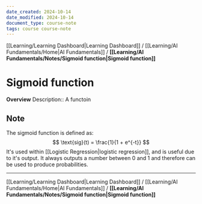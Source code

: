 ```yaml
---
date_created: 2024-10-14
date_modified: 2024-10-14
document_type: course-note
tags: course course-note
---
```

[[Learning/Learning Dashboard|Learning Dashboard]] / [[Learning/AI Fundamentals/Home|AI Fundamentals]] / **[[Learning/AI Fundamentals/Notes/Sigmoid function|Sigmoid function]]**
# Sigmoid function
**Overview**
Description:: A functoin 

## Note

The sigmoid function is defined as:
$$
\text{sig}(t) = \frac{1}{1 + e^{-t}}
$$
It's used within [[Logistic Regression|logistic regression]], and is useful due to it's output. It always outputs a number between 0 and 1 and therefore can be used to produce probabilities.

---
[[Learning/Learning Dashboard|Learning Dashboard]] / [[Learning/AI Fundamentals/Home|AI Fundamentals]] / **[[Learning/AI Fundamentals/Notes/Sigmoid function|Sigmoid function]]**